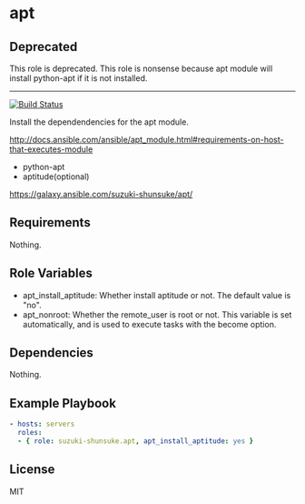 apt
=========

## Deprecated

This role is deprecated.
This role is nonsense because apt module will install python-apt if it is not installed.

---

[![Build Status](https://travis-ci.org/suzuki-shunsuke/ansible-apt.svg?branch=master)](https://travis-ci.org/suzuki-shunsuke/ansible-apt)

Install the dependendencies for the apt module.

http://docs.ansible.com/ansible/apt_module.html#requirements-on-host-that-executes-module

* python-apt
* aptitude(optional)

https://galaxy.ansible.com/suzuki-shunsuke/apt/

Requirements
------------

Nothing.

Role Variables
--------------

* apt_install_aptitude: Whether install aptitude or not. The default value is "no".
* apt_nonroot: Whether the remote_user is root or not. This variable is set automatically, and is used to execute tasks with the become option.

Dependencies
------------

Nothing.

Example Playbook
----------------

```yaml
- hosts: servers
  roles:
  - { role: suzuki-shunsuke.apt, apt_install_aptitude: yes }
```

License
-------

MIT

